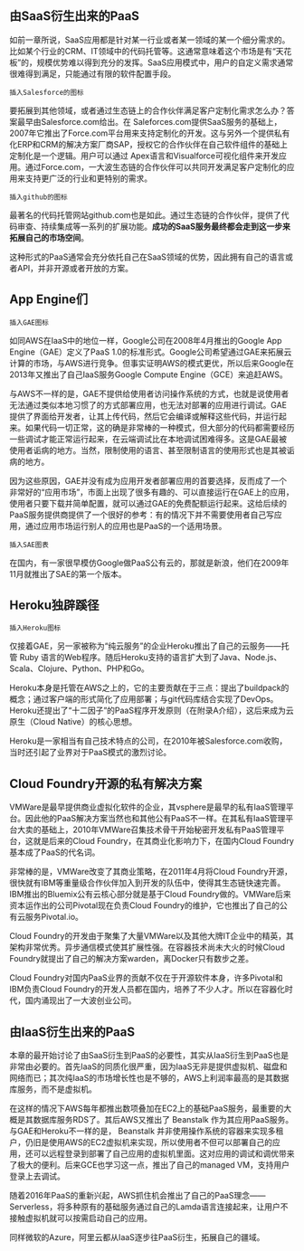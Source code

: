 ## 由SaaS衍生出来的PaaS

如前一章所说，SaaS应用都是针对某一行业或者某一领域的某一个细分需求的。比如某个行业的CRM、IT领域中的代码托管等。这通常意味着这个市场是有“天花板”的，规模优势难以得到充分的发挥。SaaS应用模式中，用户的自定义需求通常很难得到满足，只能通过有限的软件配置手段。

```
插入Salesforce的图标
```

要拓展到其他领域，或者通过生态链上的合作伙伴满足客户定制化需求怎么办？答案最早由Salesforce.com给出。在 Saleforces.com提供SaaS服务的基础上，2007年它推出了Force.com平台用来支持定制化的开发。这与另外一个提供私有化ERP和CRM的解决方案厂商SAP，授权它的合作伙伴在自己软件组件的基础上定制化是一个逻辑。用户可以通过 Apex语言和Visualforce可视化组件来开发应用。通过Force.com，一大波生态链的合作伙伴可以共同开发满足客户定制化的应用来支持更广泛的行业和更特别的需求。

```
插入github的图标
```

最著名的代码托管网站github.com也是如此。通过生态链的合作伙伴，提供了代码审查、持续集成等一系列的扩展功能。**成功的SaaS服务最终都会走到这一步来拓展自己的市场空间**。

这种形式的PaaS通常会充分依托自己在SaaS领域的优势，因此拥有自己的语言或者API，并非开源或者开放的方案。

## App Engine们

```
插入GAE图标
```

如同AWS在IaaS中的地位一样，Google公司在2008年4月推出的Google App Engine（GAE）定义了PaaS 1.0的标准形式。Google公司希望通过GAE来拓展云计算的市场，与AWS进行竞争。但事实证明AWS的模式更优，所以后来Google在2013年又推出了自己IaaS服务Google Compute Engine（GCE）来追赶AWS。

与AWS不一样的是，GAE不提供给使用者访问操作系统的方式，也就是说使用者无法通过类似本地习惯了的方式部署应用，也无法对部署的应用进行调试。GAE提供了界面给开发者，让其上传代码，然后它会编译或解释这些代码，并运行起来。如果代码一切正常，这的确是非常棒的一种模式，但大部分的代码都需要经历一些调试才能正常运行起来，在云端调试比在本地调试困难得多。这是GAE最被使用者诟病的地方。当然，限制使用的语言、甚至限制语言的使用形式也是其被诟病的地方。

因为这些原因，GAE并没有成为应用开发者部署应用的首要选择，反而成了一个非常好的“应用市场”，市面上出现了很多有趣的、可以直接运行在GAE上的应用，使用者只要下载并简单配置，就可以通过GAE的免费配额运行起来。这给后续的PaaS服务提供商提供了一个很好的参考：有的情况下并不需要使用者自己写应用，通过应用市场运行别人的应用也是PaaS的一个适用场景。

```
插入SAE图表
```

在国内，有一家很早模仿Google做PaaS公有云的，那就是新浪，他们在2009年11月就推出了SAE的第一个版本。

## Heroku独辟蹊径

```
插入Heroku图标
```

仅接着GAE，另一家被称为“纯云服务”的企业Heroku推出了自己的云服务——托管 Ruby 语言的Web程序。随后Heroku支持的语言扩大到了Java、Node.js、Scala、Clojure、Python、PHP和Go。

Heroku本身是托管在AWS之上的，它的主要贡献在于三点：提出了buildpack的概念；通过客户端的形式简化了应用部署；与git代码库结合实现了DevOps。Heroku还提出了“十二因子”的PaaS程序开发原则（在附录A介绍），这后来成为云原生（Cloud Native）的核心思想。

Heroku是一家相当有自己技术特点的公司，在2010年被Salesforce.com收购，当时还引起了业界对于PaaS模式的激烈讨论。

## Cloud Foundry开源的私有解决方案

VMWare是最早提供商业虚拟化软件的企业，其vsphere是最早的私有IaaS管理平台。因此他的PaaS解决方案当然也和其他公有PaaS不一样。在其私有IaaS管理平台大卖的基础上，2010年VMWare召集技术骨干开始秘密开发私有PaaS管理平台，这就是后来的Cloud Foundry，在其商业化影响力下，在国内Cloud Foundry基本成了PaaS的代名词。

非常棒的是，VMWare改变了其商业策略，在2011年4月将Cloud Foundry开源，很快就有IBM等重量级合作伙伴加入到开发的队伍中，使得其生态链快速完善。IBM推出的Bluemix公有云核心部分就是基于Cloud Foundry做的。VMWare后来资本运作出的公司Pivotal现在负责Cloud Foundry的维护，它也推出了自己的公有云服务Pivotal.io。

Cloud Foundry的开发由于聚集了大量VMWare以及其他大牌IT企业中的精英，其架构非常优秀。异步通信模式使其扩展性强。在容器技术尚未大火的时候Cloud Foundry就提出了自己的解决方案warden，离Docker只有数步之差。

Cloud Foundry对国内PaaS业界的贡献不仅在于开源软件本身，许多Pivotal和IBM负责Cloud Foundry的开发人员都在国内，培养了不少人才。所以在容器化时代，国内涌现出了一大波创业公司。

## 由IaaS衍生出来的PaaS

本章的最开始讨论了由SaaS衍生到PaaS的必要性，其实从IaaS衍生到PaaS也是非常由必要的。首先IaaS的同质化很严重，因为IaaS无非是提供虚拟机、磁盘和网络而已；其次纯IaaS的市场增长性也是不够的，AWS上利润率最高的是其数据库服务，而不是虚拟机。

在这样的情况下AWS每年都推出数项叠加在EC2上的基础PaaS服务，最重要的大概是其数据库服务RDS了。其后AWS又推出了 Beanstalk 作为其应用PaaS服务。与GAE和Heroku不一样的是， Beanstalk 并非使用操作系统的容器来实现多租户，仍旧是使用AWS的EC2虚拟机来实现，所以使用者不但可以部署自己的应用，还可以远程登录到部署了自己应用的虚拟机里面。这对应用的调试和调优带来了极大的便利。后来GCE也学习这一点，推出了自己的managed VM，支持用户登录上去调试。

随着2016年PaaS的重新兴起，AWS抓住机会推出了自己的PaaS理念——Serverless，将多种原有的基础服务通过自己的Lamda语言连接起来，让用户不接触虚拟机就可以按需启动自己的应用。

同样微软的Azure，阿里云都从IaaS逐步往PaaS衍生，拓展自己的疆域。

